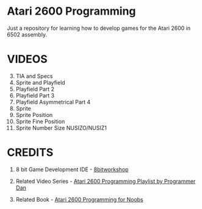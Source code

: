 # Atari 2600 Programming
Just a repository for learning how to develop games for the Atari 2600 in 6502 assembly.

# VIDEOS
3. TIA and Specs
5. Sprite and Playfield
6. Playfield Part 2
7. Playfield Part 3
8. Playfield Asymmetrical Part 4
9. Sprite
10. Sprite Position
10. Sprite Fine Position
11. Sprite Number Size NUSIZO/NUSIZ1


# CREDITS
1. 8 bit Game Development IDE - [8bitworkshop](https://8bitworkshop.com/)

2. Related Video Series - [Atari 2600 Programming Playlist by Programmer Dan](https://www.youtube.com/watch?v=yTRkoXZQuHQ&list=PLnjAJ75A-OrD_AT6lxOowmSAvmTDiCtTM)

3. Related Book - [Atari 2600 Programming for Noobs](https://cdn.hackaday.io/files/1646277043401568/Atari_2600_Programming_for_Newbies_Revised_Edition.pdf)
